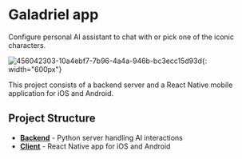 # Galadriel app

Configure personal AI assistant to chat with or pick one of the iconic characters.

![456042303-10a4ebf7-7b96-4a4a-946b-bc3ecc15d93d](https://github.com/user-attachments/assets/cfa427cb-19eb-43c3-8528-584014be004d){: width="600px"}

This project consists of a backend server and a React Native mobile application for iOS and Android.

## Project Structure

- **[Backend](./backend/README.md)** - Python server handling AI interactions
- **[Client](./client/README.md)** - React Native app for iOS and Android


